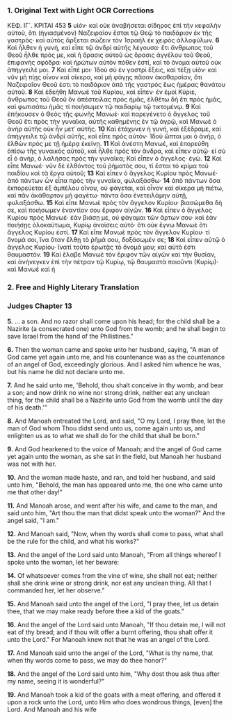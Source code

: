 ### 1. Original Text with Light OCR Corrections

ΚΕΦ. ΙΓ´. ΚΡΙΤΑΙ 453
**5** υἱόν· καὶ οὐκ ἀναβήσεται σίδηρος ἐπὶ τὴν κεφαλὴν αὐτοῦ, ὅτι (ἡγιασμένον) Ναζειραῖον ἔσται τῷ Θεῷ τὸ παιδάριον ἐκ τῆς γαστρὸς· καὶ αὐτὸς ἄρξεται σώζειν τὸν Ἰσραὴλ ἐκ χειρὸς ἀλλοφύλων.
**6** Καὶ ἦλθεν ἡ γυνή, καὶ εἶπε τῷ ἀνδρὶ αὐτῆς λέγουσα· ἔτι ἄνθρωπος τοῦ Θεοῦ ἦλθε πρός με, καὶ ἡ ὅρασις αὐτοῦ ὡς ὅρασις ἀγγέλου τοῦ Θεοῦ, ἐπιφανὴς σφόδρα· καὶ ἠρώτων αὐτὸν πόθεν ἐστί, καὶ τὸ ὄνομα αὐτοῦ οὐκ ἀπήγγειλέ μοι.
**7** Καὶ εἶπέ μοι· Ἰδοὺ σὺ ἐν γαστρὶ ἕξεις, καὶ τέξῃ υἱόν· καὶ νῦν μὴ πίῃς οἶνον καὶ σίκερα, καὶ μὴ φάγῃς πᾶσαν ἀκαθαρσίαν, ὅτι Ναζειραῖον Θεοῦ ἐστι τὸ παιδάριον ἀπὸ τῆς γαστρὸς ἕως ἡμέρας θανάτου αὐτοῦ.
**8** Καὶ ἐδεήθη Μανωὲ τοῦ Κυρίου, καὶ εἶπεν· ἐν ἐμοί Κύριε, ἄνθρωπος τοῦ Θεοῦ ὃν ἀπέστειλας πρὸς ἡμᾶς, ἐλθέτω δὴ ἔτι πρὸς ἡμᾶς, καὶ φωτισάτω ἡμᾶς τί ποιήσωμεν τῷ παιδαρίῳ τῷ τικτομένῳ.
**9** Καὶ ἐπήκουσεν ὁ Θεὸς τῆς φωνῆς Μανωέ· καὶ παρεγένετο ὁ ἄγγελος τοῦ Θεοῦ ἔτι πρὸς τὴν γυναῖκα, αὐτῆς καθημένης ἐν τῷ ἀγρῷ, καὶ Μανωὲ ὁ ἀνὴρ αὐτῆς οὐκ ἦν μετ᾿ αὐτῆς.
**10** Καὶ ἐτάχυνεν ἡ γυνή, καὶ ἐξέδραμε, καὶ ἀπήγγειλε τῷ ἀνδρὶ αὐτῆς, καὶ εἶπε πρὸς αὐτόν· Ἰδοὺ ὤπται μοι ὁ ἀνήρ, ὁ ἐλθὼν πρός με τῇ ἡμέρᾳ ἐκείνῃ.
**11** Καὶ ἀνέστη Μανωέ, καὶ ἐπορεύθη ὀπίσω τῆς γυναικὸς αὐτοῦ, καὶ ἦλθε πρὸς τὸν ἄνδρα, καὶ εἶπεν αὐτῷ· εἰ σὺ εἶ ὁ ἀνήρ, ὁ λαλήσας πρὸς τὴν γυναῖκα; Καὶ εἶπεν ὁ ἄγγελος· ἐγώ.
**12** Καὶ εἶπε Μανωέ· νῦν δὲ ἐλθόντος τοῦ ῥήματός σου, τί ἔσται τὸ κρίμα τοῦ παιδίου καὶ τὰ ἔργα αὐτοῦ;
**13** Καὶ εἶπεν ὁ ἄγγελος Κυρίου πρὸς Μανωέ· ἀπὸ πάντων ὧν εἶπα πρὸς τὴν γυναῖκα, φυλαξάσθω·
**14** ἀπὸ πάντων ὅσα ἐκπορεύεται ἐξ ἀμπέλου οἴνου, οὐ φάγεται, καὶ οἶνον καὶ σίκερα μὴ πιέτω, καὶ πᾶν ἀκάθαρτον μὴ φαγέτω· πάντα ὅσα ἐνετειλάμην αὐτῇ, φυλαξάσθω.
**15** Καὶ εἶπε Μανωὲ πρὸς τὸν ἄγγελον Κυρίου· βιασώμεθα δὴ σε, καὶ ποιήσωμεν ἐναντίον σου ἔριφον αἰγῶν.
**16** Καὶ εἶπεν ὁ ἄγγελος Κυρίου πρὸς Μανωέ· ἐὰν βιάσῃ με, οὐ φάγομαι τῶν ἄρτων σου· καὶ ἐὰν ποιήσῃς ὁλοκαύτωμα, Κυρίῳ ἀνοίσεις αὐτό· ὅτι οὐκ ἔγνω Μανωὲ ὅτι ἄγγελος Κυρίου ἐστί.
**17** Καὶ εἶπε Μανωὲ πρὸς τὸν ἄγγελον Κυρίου· τί ὄνομά σοι, ἵνα ὅταν ἔλθῃ τὸ ῥῆμά σου, δοξάσωμέν σε;
**18** Καὶ εἶπεν αὐτῷ ὁ ἄγγελος Κυρίου· ἵνατί τοῦτο ἐρωτᾷς τὸ ὄνομά μου; καὶ αὐτὸ ἐστι θαυμαστόν.
**19** Καὶ ἔλαβε Μανωὲ τὸν ἔριφον τῶν αἰγῶν καὶ τὴν θυσίαν, καὶ ἀνήνεγκεν ἐπὶ τὴν πέτραν τῷ Κυρίῳ, τῷ θαυμαστὰ ποιοῦντι (Κυρίῳ)· καὶ Μανωὲ καὶ ἡ

### 2. Free and Highly Literary Translation

### Judges Chapter 13

**5.** ... a son. And no razor shall come upon his head; for the child shall be a Nazirite (a consecrated one) unto God from the womb; and he shall begin to save Israel from the hand of the Philistines."

**6.** Then the woman came and spoke unto her husband, saying, "A man of God came yet again unto me, and his countenance was as the countenance of an angel of God, exceedingly glorious. And I asked him whence he was, but his name he did not declare unto me.

**7.** And he said unto me, 'Behold, thou shalt conceive in thy womb, and bear a son; and now drink no wine nor strong drink, neither eat any unclean thing, for the child shall be a Nazirite unto God from the womb until the day of his death.'"

**8.** And Manoah entreated the Lord, and said, "O my Lord, I pray thee, let the man of God whom Thou didst send unto us, come again unto us, and enlighten us as to what we shall do for the child that shall be born."

**9.** And God hearkened to the voice of Manoah; and the angel of God came yet again unto the woman, as she sat in the field, but Manoah her husband was not with her.

**10.** And the woman made haste, and ran, and told her husband, and said unto him, "Behold, the man has appeared unto me, the one who came unto me that other day!"

**11.** And Manoah arose, and went after his wife, and came to the man, and said unto him, "Art thou the man that didst speak unto the woman?" And the angel said, "I am."

**12.** And Manoah said, "Now, when thy words shall come to pass, what shall be the rule for the child, and what his works?"

**13.** And the angel of the Lord said unto Manoah, "From all things whereof I spoke unto the woman, let her beware:

**14.** Of whatsoever comes from the vine of wine, she shall not eat; neither shall she drink wine or strong drink, nor eat any unclean thing. All that I commanded her, let her observe."

**15.** And Manoah said unto the angel of the Lord, "I pray thee, let us detain thee, that we may make ready before thee a kid of the goats."

**16.** And the angel of the Lord said unto Manoah, "If thou detain me, I will not eat of thy bread; and if thou wilt offer a burnt offering, thou shalt offer it unto the Lord." For Manoah knew not that he was an angel of the Lord.

**17.** And Manoah said unto the angel of the Lord, "What is thy name, that when thy words come to pass, we may do thee honor?"

**18.** And the angel of the Lord said unto him, "Why dost thou ask thus after my name, seeing it is wonderful?"

**19.** And Manoah took a kid of the goats with a meat offering, and offered it upon a rock unto the Lord, unto Him who does wondrous things, [even] the Lord. And Manoah and his wife